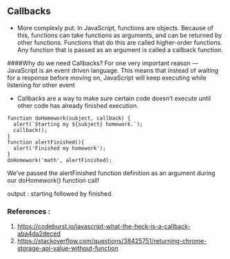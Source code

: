 
## Callbacks

* More complexly put: In JavaScript, functions are objects. Because of this, functions can take functions as arguments, and can be returned by other functions. Functions that do this are called higher-order functions. Any function that is passed as an argument is called a callback function.

####Why do we need Callbacks?
For one very important reason — JavaScript is an event driven language. This means that instead of waiting for a response before moving on, JavaScript will keep executing while listening for other event

- Callbacks are a way to make sure certain code doesn’t execute until other code has already finished execution.

```
function doHomework(subject, callback) {
  alert(`Starting my ${subject} homework.`);
  callback();
}
function alertFinished(){
  alert('Finished my homework');
}
doHomework('math', alertFinished);
```
We’ve passed the alertFinished function definition as an argument during our doHomework() function call!

output : starting followed by finished. 


### References :

1. https://codeburst.io/javascript-what-the-heck-is-a-callback-aba4da2deced
2. https://stackoverflow.com/questions/38425751/returning-chrome-storage-api-value-without-function
